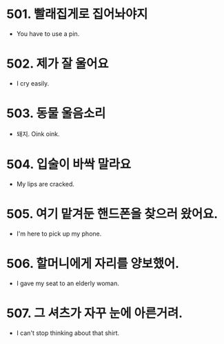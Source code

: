 # 501. 빨래집게로 집어놔야지
* You have to use a pin.

# 502. 제가 잘 울어요
* I cry easily.

# 503. 동물 울음소리
* 돼지. Oink oink.

# 504. 입술이 바싹 말라요
* My lips are cracked.

# 505. 여기 맡겨둔 핸드폰을 찾으러 왔어요.
* I'm here to pick up my phone. 

# 506. 할머니에게 자리를 양보했어.
* I gave my seat to an elderly woman.

# 507. 그 셔츠가 자꾸 눈에 아른거려.
* I can't stop thinking about that shirt.
